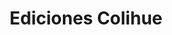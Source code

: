 ---
title: "Ediciones Colihue"
url: /ciudad-autonoma-de-buenos-aires/ediciones-colihue/
shop: libros
---